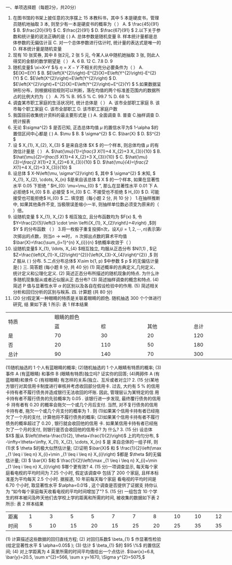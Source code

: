 一、单项选择题（每题2分，共20分）
 1. 在图书馆的书架上披任意的次序摆上 15 本教科书，其中 5 本是硬皮书，管理员随机地抽取 3 本, 则至少有一本是硬皮书的概率为（     ）
 A. $ \frac{45}{91} $
 B.  $\frac{20}{91} $
 C.  $\frac{2}{91} $
 D.  $\frac{67}{91} $
 2.以下关于参数和统计量的说法正确的是 (       )
 A. 总体参数是随机变量
 B. 样本统计量都是总体参数的无偏估计亘
 C. 对一个总体参数进行估计时, 统计量的表达式是唯一的
 D. 样本统计量是随机变量
 3. 现有 10 张奖券, 其中 8 张2元, 2 张 5 元, 今某人从中随机她抽取 3 张, 则此人得奖的金额的数学期望是（    ）
 A. 6
 B. 12
 C.  7.8 
 D. 9
 4. 随机变量$  \xi=X+Y  $与  $\eta=X-Y$  不相关的充分必要条件为（     ）
 A.  $E(X)=E(Y) $
 B.  $E\left(X^{2}\right)-E^{2}(X)=E\left(Y^{2}\right)-E^{2}(Y) $
 C.  $E\left(X^{2}\right)=E\left(Y^{2}\right) $
 D.  $E\left(X^{2}\right)+E^{2}(X)=E\left(Y^{2}\right)+E^{2}(Y) $
 5.如果数据呈钟形分布，则根据经验规则可以判断，落在均值的两个标准差范围内的数据所占的比例大约为（    ）
 A.  75 % 
 B.  95.5 % 
 C.  99.7 % 
 D.  68 % 
 6. 调査某市职工家庭的生活状况时, 统计总体是（     ）
 A. 该市全部职工家庭
 B. 该市每个职工家庭
 C. 该市全部职工
 D. 该市职工家庭户数
 7. 我国目前收集统计资料的最主要形式是 (     )
 A. 全面调查
 B. 普查 
 C.抽样调查
 D. 统计报表
 8. 无论  $\sigma^{2} $ 是否已知, 正态总体均值  $\mu$  的置信水平为$  1-\alpha  $的置信区间中心都是 (       )
 A.  $\mu $
 B. $ \sigma^{2} $
 C.  $\bar{X} $
 D.  $S^{2} $
 9. 设 $ X_{1}, X_{2}, X_{3} $ 是来自总体  $X $ 的一个样本, 则总体均值  $\mu$  的有效估计量是（     ）
 A.  $\hat{\mu}_{1}=\frac{3 X_{1}+4 X_{2}+3 X_{3}}{10} $
 B.  $\hat{\mu}_{2}=\frac{5 X_{1}+4 X_{2}+3 X_{3}}{10} $
 C.  $\hat{\mu}_{3}=\frac{2 X_{1}+2 X_{2}+6 X_{3}}{10} $
 D.  $\hat{\mu}_{4}=\frac{2 X_{1}+4 X_{2}+3 X_{3}}{10} $
 10. 设总体 $ X-N\left(\mu, \sigma^{2}\right) $, 其中 $ \sigma^{2} $ 末知, $ X_{1}, X_{2}, \cdots, X_{n}  $是来自该总体 $ X $ 的一个样本, 如果在显著性水平  0.05  下拒绝 “  $H_{0}: \mu=\mu_{0} $ ”, 那么在显著性水平  0.01  下
 A. 必拒绝$  H_{0} $
 B. 必接受 $  H_{0} $
 C. 不接受也不拒绝  $  H_{0} $
 D. 可能接受也可能拒绝$  H_{0} $
 二. 填空题（每小题 2 分, 共  10 分 ）
 1.在抽样推断中, 如果其他条件不变, 当极限误差缩小一半, 则抽样单位数必须变为原来的（       ）倍。
 2. 设随机变量 $ X_{1}, X_{2} $ 相互独立, 且分布函数均为  $F(x) $, 令  $Y=\frac{2}{5}\left(3 \cdot \min \left\{X_{1}, X_{2}\right\}+4\right) ,$则  $Y $ 的分布函数 （        ）
 3.将一枚骰子重复投掷n次，设$X_i(i=1,2,\cdots,n)$表示第$i$次掷出的点数，则当$n\rightarrow \infty$时， n  次掷出点数的算术平均值  $\bar{X}=\frac{\sum_{i=1}^{n} X_{i}}{n}  $依概率收敛于（      ）
 4. 设随机变量$  X_{1}, \ldots, X_{4}  $相互独立, 均服从正态分布  $N(1,1) , $记  $Z=\frac{\left(X_{1}-X_{2}\right)^{2}}{\left(X_{3}-X_{4}\right)^{2}} ,$ 则  $Z$  服从 (    ) 分布.
 5.二点分布总体$  X\sim b(1, p)  $中参数 $ p $ 的无偏估计量是(      )
 三. 简答题 (每小题 8 分, 共 40 分)
 (1) 简述概率的古典定义,几何定义、统计定义和公理化定义.
 (2) 简述正态分布所描述的随机现象的特点. 为什么许多随机现象服从或者近似服从正 态分布?
 (3) 简述抽样调查的概念和特点.
 (4) 简述 P 值与显著性水平  $\alpha$  的区别以及各自在假设检验中的作用.
 (5) 简述相关分析和回归分析的区别与眹系.
 四. 计算题 (共 80 分)
 1. (20 分)假定某一种眼睛的特质是关联着眼睛的颜色. 随机抽选 300 个个体进行研究, 结 果如下表 1 所示:
 表 1 样本结果
 <table data-lake-id="CXin2" id="CXin2" width-mode="contain" class="lake-table" style="width: 750px"><colgroup><col width="150"><col width="150"><col width="150"><col width="150"><col width="150"></colgroup><tbody><tr data-lake-id="uca462a50" id="uca462a50"><td data-lake-id="ua643ee8b" id="ua643ee8b" rowSpan="2" style="vertical-align: middle">特质
 </td><td data-lake-id="u57ccab21" id="u57ccab21" colSpan="3"> 眼睛的颜色
 </td><td data-lake-id="u09dd754b" id="u09dd754b">

 </td></tr><tr data-lake-id="u5f4b3685" id="u5f4b3685"><td data-lake-id="ua672f458" id="ua672f458">蓝
 </td><td data-lake-id="u4d991643" id="u4d991643">棕
 </td><td data-lake-id="u78dad35e" id="u78dad35e">其他
 </td><td data-lake-id="u3a6f3c72" id="u3a6f3c72">总计
 </td></tr><tr data-lake-id="ua01fc1c7" id="ua01fc1c7"><td data-lake-id="u16132387" id="u16132387">是
 </td><td data-lake-id="u97b6e473" id="u97b6e473">70
 </td><td data-lake-id="ua53aad5d" id="ua53aad5d">30
 </td><td data-lake-id="u4a74d5a7" id="u4a74d5a7">20
 </td><td data-lake-id="ue2c33381" id="ue2c33381">120
 </td></tr><tr data-lake-id="u2fdbd91d" id="u2fdbd91d"><td data-lake-id="u2d928c45" id="u2d928c45">否
 </td><td data-lake-id="u172d8e17" id="u172d8e17">20
 </td><td data-lake-id="u15c54382" id="u15c54382">110
 </td><td data-lake-id="ucf133b07" id="ucf133b07">50
 </td><td data-lake-id="u12df217d" id="u12df217d">180
 </td></tr><tr data-lake-id="u81d3e767" id="u81d3e767"><td data-lake-id="ud8808d57" id="ud8808d57">总计
 </td><td data-lake-id="u26bfaad6" id="u26bfaad6">90
 </td><td data-lake-id="ufdd3a5fc" id="ufdd3a5fc">140
 </td><td data-lake-id="ud647fd6c" id="ud647fd6c">70
 </td><td data-lake-id="uffc3f23b" id="uffc3f23b">300
 </td></tr></tbody></table>(1)随机抽选的 1 个人有蓝眼睛的概率;
 (2)随机抽选的 1 个人眼睛有特质的概率;
 (3)事件  A  (有蓝眼睛) 和事件  B  (眼睛有特质)独立吗? 证实你的回答;
 (4)两㝇件  A  (有蓝眼睛)和㬌件  C  (有棕眼睛) 有怎样的关系(独立、互斥或者对立)?
 2. (15 分)某地方银行对其信用卡制度进行审核并考虑收回部分信用卡. 过去, 大约有  5 %  的信用卡持有者不履行债务并造成银行无法收回的坏账. 因此, 管理层认为某特定的信 用卡持有者不履行债务的先验概率为  0.05 . 该银行进一步发现, 最终覆行债务的信用卡 持有者有  0.20  的概率会拖欠一个或几个月后支付. 当然, 对不复行债务的信用卡持有者, 拖欠一个或几个月支付的概率为 1 . 则
 (1)如果某个信用卡持有者已经拖欠了一个月的支付, 计算他将不履行债务的概率;
 (2)如果某个信用卡持有者不履行债务的概率超过了  0.20 , 银行就会收回他的信用 卡. 如果某信用卡持有者已经拖欠了一个月的支付, 则银行是否会收回他的信用卡? 为 什么?
 3. (15 分) 设总体  $X$  服从  $\left(\theta-\frac{1}{2}, \theta+\frac{1}{2}\right)$  上的均匀分布, $ -\infty<\theta<\infty, X_{1}, X_{2}, \cdots, X_{n} $ 是 来自总体的一组子样, 则
 (1)求 $ \theta  $的极大似然估计量;
 (2)证明  $\bar{X}$  和 $ \frac{1}{2}\left(\max _{1 \leq i \leq n} X_{i}+\min _{1 \leq i \leq n} X_{i}\right)  $都是  $\theta  $的无偏估计量;
 (3) $ \bar{X}  $和 $ \frac{1}{2}\left(\max _{1 \leq i \leq n} X_{i}+\min _{1 \leq i \leq n} X_{i}\right)  $哪个更有效?
 4.  (15  分)一项调查显示, 每天每个家庭看电枧的平均时间为  7.25  个小时, 假定该调查中 包括了 200 个家庭, 且样本标准差为平均每天  2.5  个小时. 据报道, 10 年前每天每个家庭 看电视的平均时间是  6.70  个小时, 取显著性水平  $\alpha=0.01$ , 这个调查是否提供了证据支 持你认为 “如今每个家庭每天收看电视的平均时间增加了&quot;? 
 5. (15 分) 一组包含 10 个学生的样本被问及昨天他们去学校上学的距离和所需的时间, 被收集的数据如下表 2 所示:
 表 2 样本结果
 <table data-lake-id="MbcPK" id="MbcPK" width-mode="contain" class="lake-table" style="width: 739px"><colgroup><col width="67"><col width="67"><col width="67"><col width="67"><col width="67"><col width="67"><col width="67"><col width="67"><col width="67"><col width="67"><col width="69"></colgroup><tbody><tr data-lake-id="uf3ad02f0" id="uf3ad02f0"><td data-lake-id="ucb4801da" id="ucb4801da">距离
 </td><td data-lake-id="u977b159d" id="u977b159d">1
 </td><td data-lake-id="ub8242ce6" id="ub8242ce6">3
 </td><td data-lake-id="u0ea26b51" id="u0ea26b51">5
 </td><td data-lake-id="ua72a0e57" id="ua72a0e57">5
 </td><td data-lake-id="u8c08fdb6" id="u8c08fdb6">7
 </td><td data-lake-id="uc52c8735" id="uc52c8735">7
 </td><td data-lake-id="u4dabd7c6" id="u4dabd7c6">8
 </td><td data-lake-id="u901042ed" id="u901042ed">10
 </td><td data-lake-id="u691e3e44" id="u691e3e44">10
 </td><td data-lake-id="ue570cace" id="ue570cace">12
 </td></tr><tr data-lake-id="u1122457d" id="u1122457d"><td data-lake-id="u590ab9d0" id="u590ab9d0">时间
 </td><td data-lake-id="u52848cb5" id="u52848cb5">5
 </td><td data-lake-id="ue35c1434" id="ue35c1434">10
 </td><td data-lake-id="u95ec0731" id="u95ec0731">15
 </td><td data-lake-id="ua63c5054" id="ua63c5054">20
 </td><td data-lake-id="udfcd6269" id="udfcd6269">15
 </td><td data-lake-id="ubf350c52" id="ubf350c52">25
 </td><td data-lake-id="u8f54dff1" id="u8f54dff1">20
 </td><td data-lake-id="u8041c20f" id="u8041c20f">25
 </td><td data-lake-id="u49b3a02d" id="u49b3a02d">35
 </td><td data-lake-id="u609c934d" id="u609c934d">35
 </td></tr></tbody></table>(1) 计算描述这些数据的回归直线方程;
 (2) 对回归系数$  \beta_{1} $ 作显著性检验(给定显著性水平 $ \alpha=0.05$  );
 (3) 估计 $ \beta_{1}  $的  $95 \%$  的置信区间;
 (4) 对上学距离为 4 英里所需的时间平均值给出一个点估计.
 $\bar{x}=6.8, \bar{y}=20.5, \sum x^{2}=566, \sum x y=1670, \Sigma y^{2}=5075,$
 ​

 ​

 